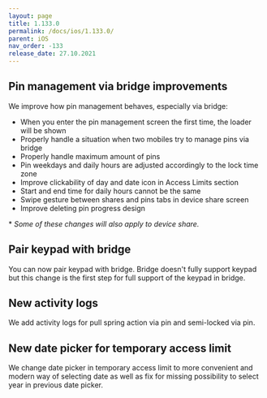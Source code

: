 ```yaml
---
layout: page
title: 1.133.0
permalink: /docs/ios/1.133.0/
parent: iOS
nav_order: -133
release_date: 27.10.2021
---
```


## Pin management via bridge improvements
We improve how pin management behaves, especially via bridge:
- When you enter the pin management screen the first time, the loader will be shown
- Properly handle a situation when two mobiles try to manage pins via bridge
- Properly handle maximum amount of pins
- Pin weekdays and daily hours are adjusted accordingly to the lock time zone
- Improve clickability of day and date icon in Access Limits section
- Start and end time for daily hours cannot be the same
- Swipe gesture between shares and pins tabs in device share screen
- Improve deleting pin progress design

\* _Some of these changes will also apply to device share._

## Pair keypad with bridge
You can now pair keypad with bridge. Bridge doesn't fully support keypad but this change is the first step for full support of the keypad in bridge.

## New activity logs
We add activity logs for pull spring action via pin and semi-locked via pin.

## New date picker for temporary access limit
We change date picker in temporary access limit to more convenient and modern way of selecting date as well as fix for missing possibility to select year in previous date picker.